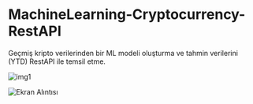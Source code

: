 # MachineLearning-Cryptocurrency-RestAPI
Geçmiş kripto verilerinden bir ML modeli oluşturma ve tahmin verilerini (YTD) RestAPI ile temsil etme.

![img1](https://user-images.githubusercontent.com/56341239/109386509-1b542580-790c-11eb-9a80-53aacd1cf200.PNG)



![Ekran Alıntısı](https://user-images.githubusercontent.com/56341239/109398886-87587d00-7950-11eb-832a-a2e4dcbdeb96.PNG)

